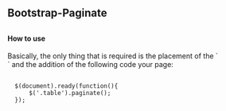 <h2>Bootstrap-Paginate<h2>

<h4>How to use</h4>
<span>Basically, the only thing that is required is the placement of the </span>`<div class="pagination" />` and the addition of the following code your page:<br/>
<pre>
<code>
  $(document).ready(function(){
      $('.table').paginate();
  });
</code>
</pre>
